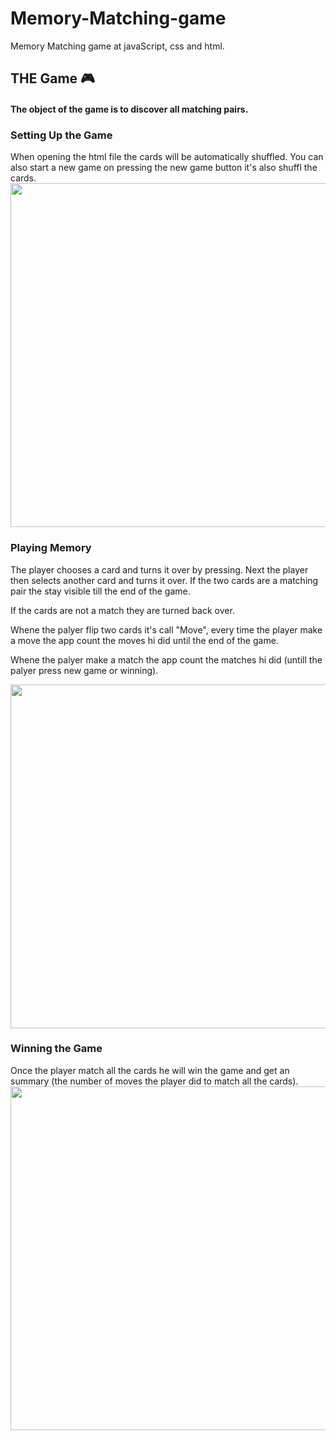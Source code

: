 # Memory-Matching-game
Memory Matching game at javaScript, css and html.

<h2> THE Game 🎮</h2>
<h4>The object of the game is to discover all matching pairs.</h4>

<h3>Setting Up the Game</h3>
When opening the html file the cards will be automatically shuffled.
You can also start a new game on pressing the new game button it's also shuffl the cards.

<img align="center" src="https://media.giphy.com/media/FDf0BYuRuYznu3pOyW/giphy.gif" width="550">

<h3>Playing Memory</h3>
The player chooses a card and turns it over by pressing.
Next the player then selects another card and turns it over. If the two cards are a matching pair the stay visible till the end of the game.

If the cards are not a match they are turned back over.

Whene the palyer flip two cards it's call "Move", every time the player make a move the app count the moves hi did until the end of the game.

Whene the palyer make a match the app count the matches hi did (untill the palyer press new game or winning).

<img align="center" src="https://media.giphy.com/media/jWqU3bUuZUkmyJ3PRV/giphy.gif" width="550">



<h3>Winning the Game</h3>
Once the player match all the cards he will win the game and get an summary (the number of moves the player did to match all the cards).

<img align="center" src="https://media3.giphy.com/media/8iNRjFRPNnXO6fQNX8/giphy.gif" width="550">
